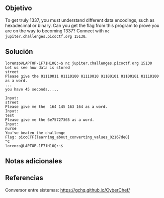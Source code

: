 ## Objetivo

To get truly 1337, you must understand different data encodings, such as hexadecimal or binary. Can you get the flag from this program to prove you are on the way to becoming 1337? Connect with `nc jupiter.challenges.picoctf.org 15130`.
## Solución

```
lorenzo@LAPTOP-1F71H10Q:~$ nc jupiter.challenges.picoctf.org 15130
Let us see how data is stored
street
Please give the 01110011 01110100 01110010 01100101 01100101 01110100 as a word.
...
you have 45 seconds.....

Input:
street
Please give me the  164 145 163 164 as a word.
Input:
test
Please give me the 6e75727365 as a word.
Input:
nurse
You've beaten the challenge
Flag: picoCTF{learning_about_converting_values_02167de8}
^C
lorenzo@LAPTOP-1F71H10Q:~$
```
## Notas adicionales

## Referencias

Conversor entre sistemas:
https://gchq.github.io/CyberChef/
